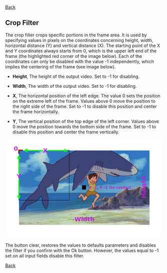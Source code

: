 [Back](../../../../videomass2_use.md)

## Crop Filter

The crop filter crops specific portions in the frame area. It is used by specifying values in pixels on the coordinates concerning height, width, horizontal distance (Y) and vertical distance (X). The starting point of the X and Y coordinates always starts from 0, which is the upper left end of the frame (the highlighted red corner of the image below). Each of the coordinates can only be disabled with the value -1 independently, which implies the centering of the frame (see image below).

- **Height**, The height of the output video. Set to -1 for disabling.

- **Width**, The width of the output video. Set to -1 for disabling.

- **X**, The horizontal position of the left edge. The value 0 sets the position on the extreme left of the frame. Values above 0 move the position to the right side of the frame. Set to -1 to disable this position and center the frame horizontally.

- **Y**, The vertical position of the top edge of the left corner. Values above 0 move the position towards the bottom side of the frame. Set to -1 to disable this position and center the frame vertically.

![Image](../../../../images/crop.png)

The button clear, restores the values to defaults parameters and disables the filter if you confirm with the Ok button. However, the values equal to -1 set on all input fields disable this filter.

[Back](../../../../videomass2_use.md)
